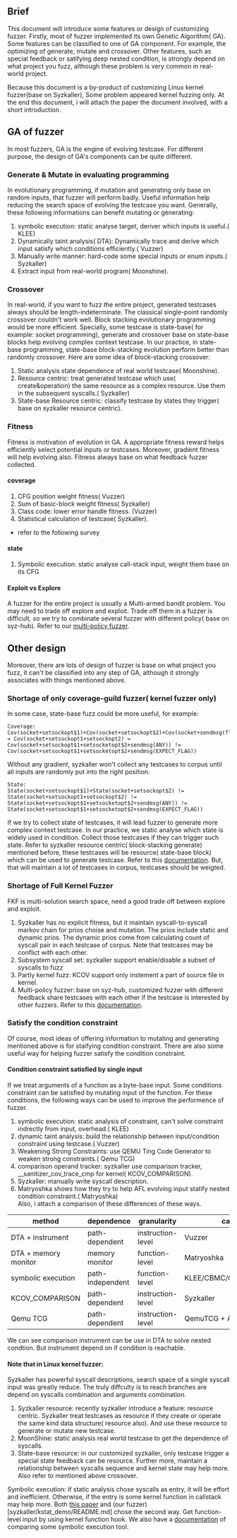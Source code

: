 ## Brief

This document will introduce some features or design of customizing fuzzer. Firstly, most of fuzzer implemented its own Genetic Algorithm( GA). Some features can be classified to one of GA component. For example, the optimizing of generate, mutate and crossover. Other features, such as special feedback or satifying deep nested condition, is strongly depend on what project you fuzz, although these problem is very common in real-world project.

Because this document is a by-product of customizing Linux kernel fuzzer(base on Syzkaller), Some problem appeared kernel fuzzing only. At the end this document, i will attach the paper the document involved, with a short introduction.  


## GA of fuzzer

In most fuzzers, GA is the engine of evolving testcase. For different purpose, the design of GA's components can be quite different.


### Generate & Mutate in evaluating programming

In evolutionary programming, if mutation and generating only base on random inputs, that fuzzer will perform badly. Useful information help reducing the search space of evolving the testcase you want. Generally, these following informations can benefit mutating or generating:
1. symbolic execution: static analyse target, deriver which inputs is useful.( KLEE)
2. Dynamically taint analysis( DTA): Dynamically trace and derive which input satisfy which conditions efficiently.( Vuzzer)
3. Manually write manner: hard-code some special inputs or enum inputs.( Syzkaller)
4. Extract input from real-world program( Moonshine).


### Crossover

In real-world, if you want to fuzz the entire project, generated testcases always should be length-indeterminate. The classical single-point randomly crossover couldn't work well. Block stacking evolutionary programming would be more efficient. Specially, some testcase is state-base( for example: socket programming), generate and crossover base on state-base blocks help evolving complex context testcase. In our practice, in state-base programming, state-base block-stacking evolution perform better than randomly crossover. Here are some idea of block-stacking crossover:
1. Static analysis state dependence of real world testcase( Moonshine).
2. Resource centric: treat generated testcase which use( create&operation) the same resource as a complex resource. Use them in the subsequent syscalls.( Syzkaller)
3. State-base Resource centric: classify testcase by states they trigger( base on syzkaller resource centric).  


### Fitness

Fitness is motivation of evolution in GA. A appropriate fitness reward helps efficiently select potential inputs or testcases. Moreover, gradient fitness will help evolving also. Fitness always base on what feedback fuzzer collected.


#### coverage

1. CFG position weight fitness( Vuzzer)
2. Sum of basic-block weight fitness( Syzkaller)
3. Class code: lower error handle fitness. (Vuzzer)
4. Statistical calculation of testcase( Syzkaller).  
* refer to the following survey


#### state

1. Symbolic execution: static analyse call-stack input, weight them base on its CFG  


#### Exploit vs Explore

A fuzzer for the entire project is usually a Multi-armed bandit problem. You may need to trade off explore and exploit.
Trade off them in a fuzzer is difficult, so we try to combinate several fuzzer with different policy( base on syz-hub). Refer to our [multi-policy fuzzer](syzkaller/multi_policy/README.md).


## Other design

Moreover, there are lots of design of fuzzer is base on what project you fuzz, it can't be classified into any step of GA, although it strongly associates with things mentioned above.


### Shortage of only coverage-guild fuzzer( kernel fuzzer only)

In some case, state-base fuzz could be more useful, for example:
```  
Coverage:
Cov(socket+setsockopt$1)+Cov(socket+setsockopt$2)+Cov(socket+sendmsg(flag_not_expect)) = Cov(socket+setsockopt1+setsockopt2) = Cov(socket+setsockopt$1+setsocketopt$2+sendmsg(ANY)) != Cov(socket+setsockopt$1+setsocketopt$2+sendmsg(EXPECT_FLAG))
```  
Without any gradient, syzkaller won't collect any testcases to corpus until all inputs are randomly put into the right position.
```  
State:
State(socket+setsockopt$1)+State(socket+setsockopt$2) != State(socket+setsockopt1+setsockopt$2) != State(socket+setsockopt$1+setsocketopt$2+sendmsg(ANY)) != State(socket+setsockopt$1+setsocketopt$2+sendmsg(EXPECT_FLAG))
```  
If we try to collect state of testcases, it will lead fuzzer to generate more complex context testcase. In our practice, we static analyse which state is widely used in condition. Collect those testcases if they can trigger such state. Refer to syzkaller resource centric( block-stacking generate) mentioned before, these testcases will be resource( state-base block) which can be used to generate testcase. Refer to this [documentation](syzkaller/kstat_demo/README.md). But, that will maintain a lot of testcases in corpus, testcases should be weigted.


### Shortage of Full Kernel Fuzzer

FKF is multi-solution search space, need a good trade off between explore and exploit.
1. Syzkaller has no explicit fitness, but it maintain syscall-to-syscall markov chain for prios choise and mutation. The prios include static and dynamic prios. The dynamic prios come from calculating count of syscall pair in each testcase of corpus. Note that testcases may be conflict with each other.
2. Subsystem syscall set: syzkaller support enable/disable a subset of syscalls to fuzz
3. Partly kernel fuzz: KCOV support only instement a part of source file in kernel.
4. Multi-policy fuzzer: base on syz-hub, customized fuzzer with different feedback share testcases with each other if the testcase is interested by other fuzzers. Refer to this [documentation](syzkaller/multi_policy/README.md).  


### Satisfy the condition constraint

Of course, most ideas of offering information to mutating and generating mentioned above is for staifying condition constraint. There are also some useful way for helping fuzzer satisfy the condition constraint.  


#### Condition constraint satisfied by single input
If we treat arguments of a function as a byte-base input. Some conditions constraint can be satisfied by mutating input of the function. For these conditions, the following ways can be used to improve the performence of fuzzer.
1. symbolic execution: static analysis of constraint, can't solve constraint indrectly from input, overhead.( KLEE)
2. dynamic taint analysis: build the relationship between input/condition constraint using testcase.( Vuzzer)
3. Weakening Strong Constraints: use QEMU Ting Code Generator to weaken strong constraints.( Qemu TCG)
4. comparison operand tracker: syzkaller use comparison tracker, __sanitizer_cov_trace_cmp for kernel( KCOV_COMPARISON).
5. Syzkaller: manually write syscall description.
6. Matryoshka shows how they try to help AFL evolving input statify nested condition constraint.( Matryoshka)  
Also, i attach a comparison of these differences of these ways.

| method | dependence | granularity | case |  
|--------|------------|-------------|------|  
| DTA + instrument | path-dependent | instruction-level | Vuzzer |  
| DTA + memory monitor | memory monitor | function-level | Matryoshka |  
| symbolic execution | path-independent | function-level | KLEE/CBMC/ClangChecker |
| KCOV_COMPARISON | path-dependent | instruction-level | Syzkaller |  
| Qemu TCG | path-dependent | instruction-level | QemuTCG + AFL |  

We can see comparison instrument can be use in DTA to solve nested condtion. But instrument depend on if condition is reachable.


#### Note that in Linux kernel fuzzer:

Syzkaller has powerful syscall descriptions, search space of a single syscall input was greatly reduce. The truly diffculty is to reach branches are depend on syscalls combination and arguments combination.
1. Syzkaller resource: recently syzkaller introduce a feature: resource centric. Syzkaller treat testcases as resource if they create or operate the same kind data structure( resource also). And use these resource to generate or mutate new testcase.
2. MoonShine: static analysis real world testcase to get the dependence of syscalls.
3. State-base resource: in our customized syzkaller, only testcase trigger a special state feedback can be resource. Further more, maintain a relationship between syscalls sequence and kernel state may help more.  
Also refer to mentioned above crossover.

Symbolic execution: if static analysis chose syscalls as entry, it will be effort and inefficient. Otherwise, if the entry is some kernel function in callstack may help more. Both [this paper](https://arxiv.org/abs/1903.02981) and (our fuzzer)[syzkaller/kstat_demo/README.md] chose the second way.  Get function-level input by using kernel function hook. We also have a [documentation](static_analysis_tools/README.md) of comparing some symbolic execution tool.
